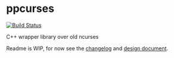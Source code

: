 # ppcurses

[![Build Status](https://travis-ci.org/makos/ppcurses.svg?branch=master)](https://travis-ci.org/makos/ppcurses)

C++ wrapper library over old ncurses

Readme is WIP, for now see the [changelog](Changelog.md) and [design document](design_draft.md).
